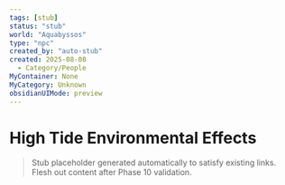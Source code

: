 ```yaml
---
tags: [stub]
status: "stub"
world: "Aquabyssos"
type: "npc"
created_by: "auto-stub"
created: 2025-08-08
  - Category/People
MyContainer: None
MyCategory: Unknown
obsidianUIMode: preview
---
```


# High Tide Environmental Effects

> Stub placeholder generated automatically to satisfy existing links. Flesh out content after Phase 10 validation.

